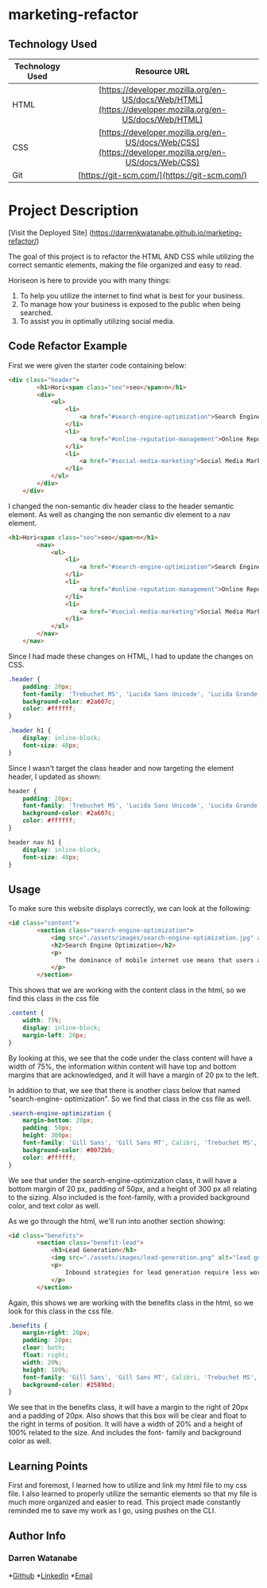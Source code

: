 # marketing-refactor

## Technology Used

| Technology Used         | Resource URL           | 
| ------------- |:-------------:| 
| HTML    | [https://developer.mozilla.org/en-US/docs/Web/HTML](https://developer.mozilla.org/en-US/docs/Web/HTML) | 
| CSS     | [https://developer.mozilla.org/en-US/docs/Web/CSS](https://developer.mozilla.org/en-US/docs/Web/CSS)      |   
| Git | [https://git-scm.com/](https://git-scm.com/)     |    

# Project Description

[Visit the Deployed Site] (https://darrenkwatanabe.github.io/marketing-refactor/)

The goal of this project is to refactor the HTML AND CSS while utilizing the 
correct semantic elements, making the file organized and easy to read.

Horiseon is here to provide you with many things:
1. To help you utilize the internet to find what is best for your business.
2. To manage how your business is exposed to the public when being searched.
3. To assist you in optimally utilizing social media.


## Code Refactor Example

First we were given the starter code containing below:

```html
<div class="header">
        <h1>Hori<span class="seo">seo</span>n</h1>
        <div>
            <ul>
                <li>
                    <a href="#search-engine-optimization">Search Engine Optimization</a>
                </li>
                <li>
                    <a href="#online-reputation-management">Online Reputation Management</a>
                </li>
                <li>
                    <a href="#social-media-marketing">Social Media Marketing</a>
                </li>
            </ul>
        </div>
    </div>
```

I changed the non-semantic div header class to the header semantic element. 
As well as changing the non semantic div element to a nav element. 

```html
<h1>Hori<span class="seo">seo</span>n</h1>
        <nav>
            <ul>
                <li>
                    <a href="#search-engine-optimization">Search Engine Optimization</a>
                </li>
                <li>
                    <a href="#online-reputation-management">Online Reputation Management</a>
                </li>
                <li>
                    <a href="#social-media-marketing">Social Media Marketing</a>
                </li>
            </ul>
        </nav>
    </nav>
```

Since I had made these changes on HTML, I had to update the changes on CSS.

```css
.header {
    padding: 20px;
    font-family: 'Trebuchet MS', 'Lucida Sans Unicode', 'Lucida Grande', 'Lucida Sans', Arial, sans-serif;
    background-color: #2a607c;
    color: #ffffff;
}

.header h1 {
    display: inline-block;
    font-size: 48px;
}
```

Since I wasn't target the class header and now targeting the element header, I updated as shown:

```css
header {
    padding: 20px;
    font-family: 'Trebuchet MS', 'Lucida Sans Unicode', 'Lucida Grande', 'Lucida Sans', Arial, sans-serif;
    background-color: #2a607c;
    color: #ffffff;
}

header nav h1 {
    display: inline-block;
    font-size: 48px;
}
```

## Usage

To make sure this website displays correctly, we can look at the following:

```html
<id class="content">
        <section class="search-engine-optimization">
            <img src="./assets/images/search-engine-optimization.jpg" alt="search engine optimization" class="float-left" />
            <h2>Search Engine Optimization</h2>
            <p>
                The dominance of mobile internet use means that users are searching for the right business as they travel, shop, or sit on their couch at home. Search Engine Optimization (SEO) allows you to increase your visibility and find the right customers for your business.
            </p>
        </section>
```

This shows that we are working with the content class in the html, so we find this class 
in the css file

```css
.content {
    width: 75%;
    display: inline-block;
    margin-left: 20px;
}
```

By looking at this, we see that the code under the class content will have a width of 75%,
the information within content will have top and bottom margins that are acknowledged, and
it will have a margin of 20 px to the left. 

In addition to that, we see that there is another class below that named "search-engine-
optimization". So we find that class in the css file as well.

```css
.search-engine-optimization {
    margin-bottom: 20px;
    padding: 50px;
    height: 300px;
    font-family: 'Gill Sans', 'Gill Sans MT', Calibri, 'Trebuchet MS', sans-serif;
    background-color: #0072bb;
    color: #ffffff;
}
``` 

We see that under the search-engine-optimization class, it will have a bottom margin of 
20 px, padding of 50px, and a height of 300 px all relating to the sizing. Also included
is the font-family, with a provided background color, and text color as well.

As we go through the html, we'll run into another section showing: 

```html
<id class="benefits">
        <section class="benefit-lead">
            <h3>Lead Generation</h3>
            <img src="./assets/images/lead-generation.png" alt="lead generation" />
            <p>
                Inbound strategies for lead generation require less work for your business, bringing customers directly to your website.
            </p>
        </section>
```

Again, this shows we are working with the benefits class in the html, so we look for this 
class in the css file.

```css
.benefits {
    margin-right: 20px;
    padding: 20px;
    clear: both;
    float: right;
    width: 20%;
    height: 100%;
    font-family: 'Gill Sans', 'Gill Sans MT', Calibri, 'Trebuchet MS', sans-serif;
    background-color: #2589bd;
}
```

We see that in the benefits class, it will have a margin to the right of 20px and a padding 
of 20px. Also shows that this box will be clear and float to the right in terms of position.
It will have a width of 20% and a height of 100% related to the size. And includes the font-
family and background color as well.

## Learning Points

First and foremost, I learned how to utilize and link my html file to my css file. 
I also learned to properly utilize the semantic elements so that my file is much
more organized and easier to read. This project made constantly reminded me to save
my work as I go, using pushes on the CLI. 

## Author Info

### Darren Watanabe


*[Github](https://github.com/Darrenkwatanabe)
*[LinkedIn](https://www.linkedin.com/in/darren-watanabe-982526253/)
*[Email](watanabedarren@yahoo.com)

